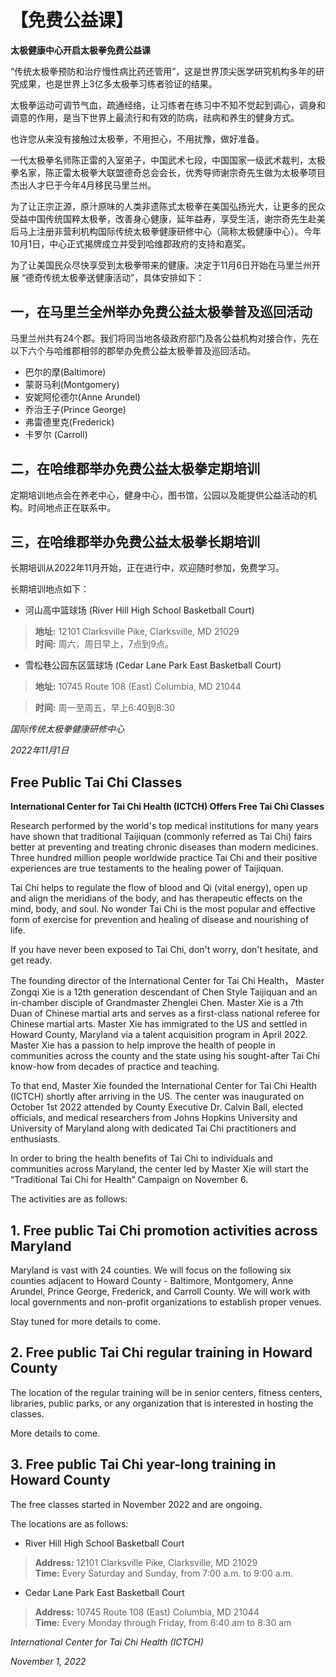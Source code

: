 # 【免费公益课】

**太极健康中心开启太极拳免费公益课**

“传统太极拳预防和治疗慢性病比药还管用”，这是世界顶尖医学研究机构多年的研究成果，也是世界上3亿多太极拳习练者验证的结果。

太极拳运动可调节气血，疏通经络，让习练者在练习中不知不觉起到调心，调身和调意的作用，是当下世界上最流行和有效的防病，祛病和养生的健身方式。

也许您从来没有接触过太极拳，不用担心，不用扰豫，做好准备。

一代太极拳名师陈正雷的入室弟子，中国武术七段，中国国家一级武术裁判，太极拳名家，陈正雷太极拳大联盟德奇总会会长，优秀导师谢宗奇先生做为太极拳项目杰出人才巳于今年4月移民马里兰州。

为了让正宗正源，原汁原味的人类非遗陈式太极拳在美国弘扬光大，让更多的民众受益中国传统国粹太极拳，改善身心健康，延年益寿，享受生活，谢宗奇先生赴美后马上注册非营利机构国际传统太极拳健康研修中心（简称太极健康中心）。今年10月1日，中心正式揭牌成立并受到哈维郡政府的支持和嘉奖。

为了让美国民众尽快享受到太极拳带来的健康。决定于11月6日开始在马里兰州开展 “德奇传统太极拳送健康活动”，具体安排如下：

## 一，在马里兰全州举办免费公益太极拳普及巡回活动

马里兰州共有24个郡。我们将同当地各级政府部门及各公益机构对接合作，先在以下六个与哈维郡相邻的郡举办免费公益太极拳普及巡回活动。

- 巴尔的摩(Baltimore)
- 蒙哥马利(Montgomery)
- 安妮阿伦德尔(Anne Arundel)
- 乔治王子(Prince George)
- 弗雷德里克(Frederick)
- 卡罗尔 (Carroll)


## 二，在哈维郡举办免费公益太极拳定期培训

定期培训地点会在养老中心，健身中心，图书馆，公园以及能提供公益活动的机构。时间地点正在联系中。

## 三，在哈维郡举办免费公益太极拳长期培训

长期培训从2022年11月开始，正在进行中，欢迎随时参加，免费学习。

长期培训地点如下：

- 河山高中篮球场 (River Hill High School Basketball Court)

> **地址:** 12101 Clarksville Pike, Clarksville, MD 21029  
> **时间:** 周六，周日早上，7点到9点。

- 雪松巷公园东区篮球场 (Cedar Lane Park East Basketball Court)

> **地址:** 10745 Route 108 (East) Columbia, MD 21044

> **时间:**  周一至周五，早上6:40到8:30


*国际传统太极拳健康研修中心*

*2022年11月1日*

## Free Public Tai Chi Classes

**International Center for Tai Chi Health (ICTCH) Offers Free Tai Chi Classes** 

Research performed by the world's top medical institutions for many years have shown that traditional Taijiquan (commonly referred as Tai Chi) fairs better at preventing and treating chronic diseases than modern medicines. Three hundred million people worldwide practice Tai Chi and their positive experiences are true testaments to the healing power of Taijiquan.

Tai Chi helps to regulate the flow of blood and Qi (vital energy), open up and align the meridians of the body, and has therapeutic effects on the mind, body, and soul.  No wonder Tai Chi is the most popular and effective form of exercise for prevention and healing of disease and nourishing of life.

If you have never been exposed to Tai Chi, don't worry, don't hesitate, and get ready.

The founding director of the International Center for Tai Chi Health， Master Zongqi Xie is a 12th generation descendant of Chen Style Taijiquan and an in-chamber disciple of Grandmaster Zhenglei Chen. Master Xie is a 7th Duan of Chinese martial arts and serves as a first-class national referee for Chinese martial arts. Master Xie has immigrated to the US and settled in Howard County, Maryland via a talent acquisition program in April 2022. Master Xie has a passion to help improve the health of people in communities across the county and the state using his sought-after Tai Chi know-how from decades of practice and teaching. 

To that end, Master Xie founded the International Center for Tai Chi Health (ICTCH) shortly after arriving in the US. The center was inaugurated on October 1st 2022 attended by County Executive Dr. Calvin Ball, elected officials, and medical researchers from Johns Hopkins University and University of Maryland along with dedicated Tai Chi practitioners and enthusiasts.

In order to bring the health benefits of Tai Chi to individuals and communities across Maryland, the center led by Master Xie will start the “Traditional Tai Chi for Health” Campaign on November 6. 

The activities are as follows:

## 1. Free public Tai Chi promotion activities across Maryland

Maryland is vast with 24 counties. We will focus on the following six counties adjacent to Howard County - Baltimore, Montgomery, Anne Arundel, Prince George, Frederick, and Carroll County. We will work with local governments and non-profit organizations to establish proper venues. 

Stay tuned for more details to come.

## 2. Free public Tai Chi regular training in Howard County

The location of the regular training will be in senior centers, fitness centers, libraries, public parks, or any organization that is interested in hosting the classes. 

More details to come.

## 3. Free public Tai Chi year-long training in Howard County

The free classes started in November 2022 and are ongoing.

The locations are as follows:

- River Hill High School Basketball Court

> **Address:** 12101 Clarksville Pike, Clarksville, MD 21029  
> **Time:** Every Saturday and Sunday, from 7:00 a.m. to 9:00 a.m.

- Cedar Lane Park East Basketball Court

> **Address:** 10745 Route 108 (East) Columbia, MD 21044    
> **Time:** Every Monday through Friday, from 6:40 am to 8:30 am


*International Center for Tai Chi Health (ICTCH)*

*November 1, 2022*
